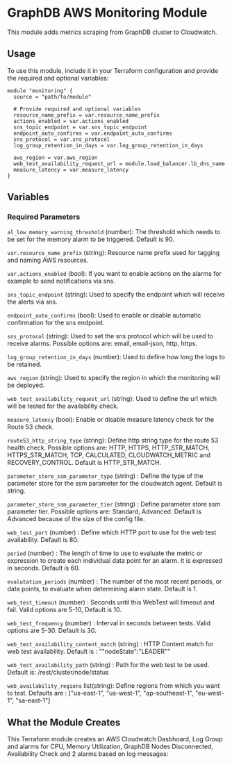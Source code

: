 # GraphDB AWS Monitoring Module

This module adds metrics scraping from GraphDB cluster to Cloudwatch.

## Usage

To use this module, include it in your Terraform configuration and provide the required and optional variables:
```hcl
module "monitoring" {
  source = "path/to/module"

  # Provide required and optional variables
  resource_name_prefix = var.resource_name_prefix
  actions_enabled = var.actions_enabled
  sns_topic_endpoint = var.sns_topic_endpoint
  endpoint_auto_confirms = var.endpoint_auto_confirms
  sns_protocol = var.sns_protocol
  log_group_retention_in_days = var.log_group_retention_in_days

  aws_region = var.aws_region
  web_test_availability_request_url = module.load_balancer.lb_dns_name
  measure_latency = var.measure_latency
}
```

## Variables

### Required Parameters

`al_low_memory_warning_threshold` (number): The threshold which needs to be set for the memory alarm to be triggered. Default is 90.

`var.resource_name_prefix` (string): Resource name prefix used for tagging and naming AWS resources.

`var.actions_enabled` (bool): If you want to enable actions on the alarms for example to send notifications via sns.

`sns_topic_endpoint` (string): Used to specify the endpoint which will receive the alerts via sns.

`endpoint_auto_confirms` (bool): Used to enable or disable automatic confirmation for the sns endpoint.

`sns_protocol` (string): Used to set the sns protocol which will be used to receive alarms. Possible options are: email, email-json, http, https.

`log_group_retention_in_days` (number): Used to define how long the logs to be retained.

`aws_region` (string): Used to specify the region in which the monitoring will be deployed.

`web_test_availability_request_url` (string): Used to define the url which will be tested for the availability check.

`measure_latency` (bool): Enable or disable measure latency check for the Route 53 check.

`route53_http_string_type` (string): Define http string type for the route 53 health check. Possible options are: HTTP, HTTPS, HTTP_STR_MATCH, HTTPS_STR_MATCH, TCP, CALCULATED, CLOUDWATCH_METRIC and RECOVERY_CONTROL. Default is HTTP_STR_MATCH.

`parameter_store_ssm_parameter_type` (string) : Define the type of the parameter store for the ssm parameter for the cloudwatch agent. Default is string.

`parameter_store_ssm_parameter_tier` (string) : Define parameter store ssm parameter tier. Possible options are: Standard, Advanced. Default is Advanced because of the size of the config file.

`web_test_port` (number) : Define which HTTP port to use for the web test availability. Default is 80.

`period` (number) :  The length of time to use to evaluate the metric or expression to create each individual data point for an alarm. It is expressed in seconds. Default is 60.

`evalutation_periods` (number) : The number of the most recent periods, or data points, to evaluate when determining alarm state. Default is 1.

`web_test_timeout` (number) : Seconds until this WebTest will timeout and fail. Valid options are 5-10, Default is 10.

`web_test_frequency` (number) : Interval in seconds between tests. Valid options are 5-30. Default is 30.

`web_test_availability_content_match` (string) : HTTP Content match for web test availability. Default is : "\"nodeState\":\"LEADER\""

`web_test_availability_path` (string) : Path for the web test to be used. Default is: /rest/cluster/node/status

`web_availability_regions` list(string): Define regions from which you want to test. Defaults are : ["us-east-1", "us-west-1", "ap-southeast-1", "eu-west-1", "sa-east-1"]

## What the Module Creates

This Terraform module creates an AWS Cloudwatch Dasbhoard, Log Group and alarms for CPU, Memory Utilization, GraphDB Nodes Disconnected, Availability Check and 2 alarms based on log messages:
